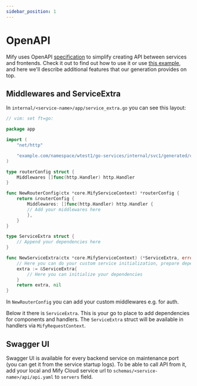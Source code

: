 ```yaml
---
sidebar_position: 1
---
```


# OpenAPI

Mify uses OpenAPI [specification](https://swagger.io/specification/) to
simplify creating API between services and frontends. Check it out to find out
how to use it or use [this
example](https://github.com/OAI/OpenAPI-Specification/blob/main/examples/v3.0/petstore-expanded.yaml),
and here we'll describe additional features that our generation provides on
top.

## Middlewares and ServiceExtra

In `internal/<service-name>/app/service_extra.go` you can see this layout:

```go
// vim: set ft=go:

package app

import (
	"net/http"

	"example.com/namespace/wtest1/go-services/internal/svc1/generated/core"
)

type routerConfig struct {
	Middlewares []func(http.Handler) http.Handler
}

func NewRouterConfig(ctx *core.MifyServiceContext) *routerConfig {
	return &routerConfig {
		Middlewares: []func(http.Handler) http.Handler {
		// Add your middlewares here
		},
	}
}

type ServiceExtra struct {
	// Append your dependencies here
}

func NewServiceExtra(ctx *core.MifyServiceContext) (*ServiceExtra, error) {
	// Here you can do your custom service initialization, prepare dependencies
	extra := &ServiceExtra{
		// Here you can initialize your dependencies
	}
	return extra, nil
}
```

In `NewRouterConfig` you can add your custom middlewares e.g. for auth.

Below it there is `ServiceExtra`. This is your go to place to add dependencies
for components and handlers. The `ServiceExtra` struct will be available in handlers
via `MifyRequestContext`.

## Swagger UI

Swagger UI is available for every backend service on maintenance port (you can
get it from the service startup logs). To be able to call API from it, add your
local and Mify Cloud service url to `schemas/<service-name>/api/api.yaml` to
`servers` field.
